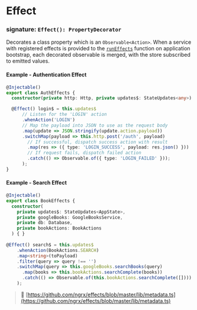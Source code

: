 # Effect
### signature: `Effect(): PropertyDecorator`

Decorates a class property which is an `Observable<Action>`. When a service with registered effects is 
provided to the [`runEffects`](run_effects.md) function on application bootstrap, each decorated observable is merged,
with the store subscribed to emitted values.

#### Example - Authentication Effect
```ts
@Injectable()
export class AuthEffects {
  constructor(private http: Http, private updates$: StateUpdates<any>) { }

  @Effect() login$ = this.updates$
      // Listen for the 'LOGIN' action
      .whenAction('LOGIN')
      // Map the payload into JSON to use as the request body
      .map(update => JSON.stringify(update.action.payload))
      .switchMap(payload => this.http.post('/auth', payload)
        // If successful, dispatch success action with result
        .map(res => ({ type: 'LOGIN_SUCCESS', payload: res.json() }))
        // If request fails, dispatch failed action
        .catch(() => Observable.of({ type: 'LOGIN_FAILED' }));
      );
}
```

#### Example - Search Effect
```ts
@Injectable()
export class BookEffects {
  constructor(
    private updates$: StateUpdates<AppState>,
    private googleBooks: GoogleBooksService,
    private db: Database,
    private bookActions: BookActions
  ) { }
  
@Effect() search$ = this.updates$
    .whenAction(BookActions.SEARCH)
    .map<string>(toPayload)
    .filter(query => query !== '')
    .switchMap(query => this.googleBooks.searchBooks(query)
      .map(books => this.bookActions.searchComplete(books))
      .catch(() => Observable.of(this.bookActions.searchComplete([])))
    );
```

> :file_folder: [https://github.com/ngrx/effects/blob/master/lib/metadata.ts](https://github.com/ngrx/effects/blob/master/lib/metadata.ts)